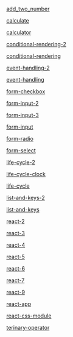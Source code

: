 <a href="https://github.com/prakash20kumar/React/tree/main/add_two_number">add_two_number</a><br />

<a href="https://github.com/prakash20kumar/React/tree/main/calculate">calculate</a><br />

<a href="https://github.com/prakash20kumar/React/tree/main/calculator">calculator</a><br />

<a href="https://github.com/prakash20kumar/React/tree/main/conditional-rendering-2">conditional-rendering-2</a><br />

<a href="https://github.com/prakash20kumar/React/tree/main/conditional-rendering">conditional-rendering</a><br />

<a href="https://github.com/prakash20kumar/React/tree/main/event-handling-2">event-handling-2</a><br />

<a href="https://github.com/prakash20kumar/React/tree/main/event-handling">event-handling</a><br />

<a href="https://github.com/prakash20kumar/React/tree/main/form-checkbox">form-checkbox</a><br />

<a href="https://github.com/prakash20kumar/React/tree/main/form-input-2">form-input-2</a><br />

<a href="https://github.com/prakash20kumar/React/tree/main/form-input-3">form-input-3</a><br />

<a href="https://github.com/prakash20kumar/React/tree/main/form-input">form-input</a><br />

<a href="https://github.com/prakash20kumar/React/tree/main/form-radio">form-radio</a><br />

<a href="https://github.com/prakash20kumar/React/tree/main/form-select">form-select</a><br />

<a href="https://github.com/prakash20kumar/React/tree/main/life-cycle-2">life-cycle-2</a><br />

<a href="https://github.com/prakash20kumar/React/tree/main/life-cycle-clock">life-cycle-clock</a><br />

<a href="https://github.com/prakash20kumar/React/tree/main/life-cycle">life-cycle</a><br />

<a href="https://github.com/prakash20kumar/React/tree/main/list-and-keys-2">list-and-keys-2</a><br />

<a href="https://github.com/prakash20kumar/React/tree/main/list-and-keys">list-and-keys</a><br />

<a href="https://github.com/prakash20kumar/React/tree/main/react-2">react-2</a><br />

<a href="https://github.com/prakash20kumar/React/tree/main/react-3">react-3</a><br />

<a href="https://github.com/prakash20kumar/React/tree/main/react-4">react-4</a><br />

<a href="https://github.com/prakash20kumar/React/tree/main/react-5">react-5</a><br />

<a href="https://github.com/prakash20kumar/React/tree/main/react-6">react-6</a><br />

<a href="https://github.com/prakash20kumar/React/tree/main/react-7">react-7</a><br />

<a href="https://github.com/prakash20kumar/React/tree/main/react-9">react-9</a><br />

<a href="https://github.com/prakash20kumar/React/tree/main/react-app">react-app</a><br />

<a href="https://github.com/prakash20kumar/React/tree/main/react-css-module">react-css-module</a><br />

<a href="https://github.com/prakash20kumar/React/tree/main/terinary-operator">terinary-operator</a><br />
